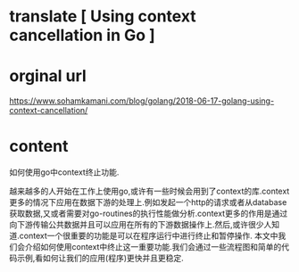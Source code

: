 # translate [ Using context cancellation in Go ]
# orginal url
https://www.sohamkamani.com/blog/golang/2018-06-17-golang-using-context-cancellation/

# content

如何使用go中context终止功能.

越来越多的人开始在工作上使用go,或许有一些时候会用到了context的库.context 更多的情况下应用在数据下游的处理上.例如发起一个http的请求或者从database 获取数据,又或者需要对go-routines的执行性能做分析.context更多的作用是通过向下游传输公共数据并且可以应用在所有的下游数据操作上.然后,或许很少人知道.context一个很重要的功能是可以在程序运行中进行终止和暂停操作.
本文中我们会介绍如何使用context中终止这一重要功能.我们会通过一些流程图和简单的代码示例,看如何让我们的应用(程序)更快并且更稳定.
